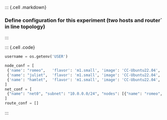 ::: {.cell .markdown}
### Define configuration for this experiment (two hosts and router` in line topology)
:::

::: {.cell .code}
```python
username = os.getenv('USER')

node_conf = [
 {'name': "romeo",   'flavor': 'm1.small', 'image': 'CC-Ubuntu22.04', 'packages': []}, 
 {'name': "juliet",  'flavor': 'm1.small', 'image': 'CC-Ubuntu22.04', 'packages': []}, 
 {'name': "hamlet",  'flavor': 'm1.small', 'image': 'CC-Ubuntu22.04', 'packages': []},
]
net_conf = [
 {"name": "net0", "subnet": "10.0.0.0/24", "nodes": [{"name": "romeo",   "addr": "10.0.0.100"}, {"name": "juliet", "addr": "10.0.0.101"}, {"name": "hamlet", "addr": "10.0.0.102"}]}
]
route_conf = []
```
:::
